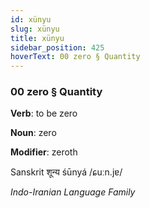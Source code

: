 ```yaml
---
id: xünyu
slug: xünyu
title: xünyu
sidebar_position: 425
hoverText: 00 zero § Quantity
---
```


### 00 zero § Quantity

**Verb**: to be zero

**Noun**: zero

**Modifier**: zeroth

Sanskrit शून्य śūnyá /ɕuːn.jɐ/

*Indo-Iranian Language Family*